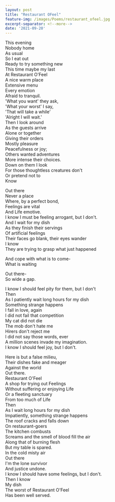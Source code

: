 ```yaml
---
layout: post
title: "Restaurant OFeel"
feature-img: /images/Poems/restaurant_ofeel.jpg
excerpt-separator: <!--more-->
date: '2021-09-20'
---
```

This evening   
Nobody home  
As usual  
So I eat out  
Ready to try something new   
This time maybe my last   
At Restaurant O'Feel  
A nice warm place  
Extensive menu  
Every emotion  
Afraid to tranquil.  
'What you want' they ask,  
'What your worst' I say,  
'That will take a while'  
'Alright I will wait.'  
Then I look around  
As the guests arrive  
Alone or together  
Giving their orders  
Mostly pleasure  
Peacefulness or joy;  
Others wanted adventures  
More intense their choices.  
Down on them I look  
For those thoughtless creatures don't  
Or pretend not to  
Know  

Out there  
Never a place  
Where, by a perfect bond,  
Feelings are vital  
And Life emotive.  
I know I must be feeling arrogant, but I don't.  
And I wait for my dish  
As they finish their servings  
Of artificial feelings  
Their faces go blank, their eyes wander   
I know  
They are trying to grasp what just happened  

And cope with what is to come-  
What is waiting  

Out there-  
So wide a gap.

I know I should feel pity for them, but I don't  
Then  
As I patiently wait long hours for my dish  
Something strange happens  
I fall in love, again  
I did not fail that competition  
My cat did not die  
The mob don't hate me  
Hirers don't reject me  
I did not say those words, ever  
A million scenes invade my imagination.  
I know I should feel joy, but I don't.  

Here is but a false milieu,  
Their dishes fake and meager  
Against the world  
Out there.  
Restaurant O'Feel  
A shop for trying out Feelings  
Without suffering or enjoying Life  
Or a fleeting sanctuary  
From too much of Life  
Then  
As I wait long hours for my dish  
Impatiently, something strange happens  
The roof cracks and falls down  
On restaurant-goers  
The kitchen combusts  
Screams and the smell of blood fill the air  
Along that of burning flesh  
But my table is spared.  
In the cold misty air  
Out there  
I'm the lone survivor  
And justice undone.  
I know I should have some feelings, but I don't.  
Then I know  
My dish  
The worst of Restaurant O'Feel  
Has been well served.  
